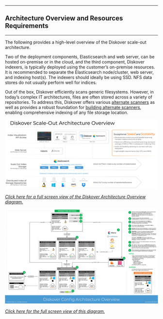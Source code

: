 <p id="architecture_diagram"></p>

___
## </a>Architecture Overview and Resources Requirements
___
The following provides a high-level overview of the Diskover scale-out architecture. 

Two of the deployment components, Elasticsearch and web server, can be hosted on-premise or in the cloud, and the third component, Diskover indexers, is typically deployed using the customer’s on-premise resources. It is recommended to separate the Elasticsearch node/cluster, web server, and indexing host(s). The indexers should ideally be using SSD. NFS data stores do not usually perform well for indices.

Out of the box, Diskover efficiently scans generic filesystems. However, in today’s complex IT architectures, files are often stored across a variety of repositories. To address this, Diskover offers various [alternate scanners](https://diskoverdata.com/products/indexers/) as well as provides a robust foundation for [building alternate scanners](https://docs.diskoverdata.com/diskover_dev_guide/#develop-your-own-alternate-scanner), enabling comprehensive indexing of any file storage location.

![Image: Diskover Architecture Overview](images/diskover_architecture_overview.png)

_[Click here for a full screen view of the Diskover Architecture Overview diagram.](images/diskover_architecture_overview.png)_

![Image: Diskover Reference Diagram Architecture](images/diskover_config_template.png)

_[Click here for the full screen view of this diagram.](images/diskover_config_template.png)_
